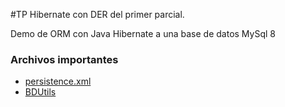 #TP Hibernate con DER del primer parcial.

Demo de ORM con Java Hibernate a una base de datos MySql 8

### Archivos importantes
- [persistence.xml](/src/main/resources/META-INF/persistence.xml)
- [BDUtils](/src/main/java/com/example/hibernate/utils/BDUtils.java)

